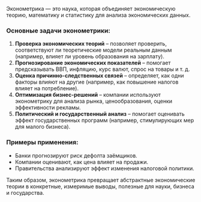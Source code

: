 Эконометрика — это наука, которая объединяет экономическую теорию, математику и статистику для анализа экономических данных.  

### **Основные задачи эконометрики:**  
1. **Проверка экономических теорий** – позволяет проверить, соответствуют ли теоретические модели реальным данным (например, влияет ли уровень образования на зарплату).  
2. **Прогнозирование экономических показателей** – помогает предсказывать ВВП, инфляцию, курс валют, спрос на товары и т. д.  
3. **Оценка причинно-следственных связей** – определяет, как одни факторы влияют на другие (например, как повышение налогов влияет на потребление).  
4. **Оптимизация бизнес-решений** – компании используют эконометрику для анализа рынка, ценообразования, оценки эффективности рекламы.  
5. **Политический и государственный анализ** – помогает оценивать эффект государственных программ (например, стимулирующих мер для малого бизнеса).  

### **Примеры применения:**  
- Банки прогнозируют риск дефолта заёмщиков.  
- Компании оценивают, как цена влияет на продажи.  
- Правительства анализируют эффект изменения налоговой политики.  

Таким образом, эконометрика превращает абстрактные экономические теории в конкретные, измеримые выводы, полезные для науки, бизнеса и государства.